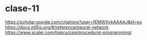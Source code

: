 # clase-11

<https://scholar.google.com/citations?user=fEMWXvkAAAAJ&hl=es>
<https://docs.ml5js.org/#/reference/neural-network>
<https://www.scaler.com/topics/cpp/procedural-programming/>
